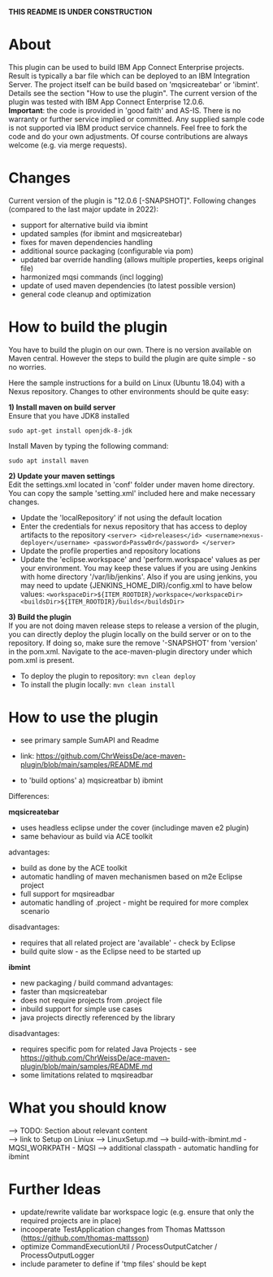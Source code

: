
**THIS README IS UNDER CONSTRUCTION** 

# About 
This plugin can be used to build IBM App Connect Enterprise projects. Result is typically a bar file which can be deployed to an IBM Integration Server.
The project itself can be build based on 'mqsicreatebar' or 'ibmint'. Details see the section "How to use the plugin". 
The current version of the plugin was tested with IBM App Connect Enterprise 12.0.6.  
**Important**: the code is provided in 'good faith' and AS-IS. There is no warranty or further service implied or committed. Any supplied sample code is not supported via IBM product service channels.
Feel free to fork the code and do your own adjustments. Of course contributions are always welcome (e.g. via merge requests). 


# Changes
Current version of the plugin is "12.0.6 [-SNAPSHOT]". 
Following changes (compared to the last major update in 2022): 

- support for alternative build via ibmint 
- updated samples (for ibmint and mqsicreatebar) 
- fixes for maven dependencies handling 
- additional source packaging (configurable via pom) 
- updated bar override handling (allows multiple properties, keeps original file)
- harmonized  mqsi commands (incl logging)
- update of used maven dependencies (to latest possible version) 
- general code cleanup and optimization 

# How to build the plugin 
You have to build the plugin on our own. There is no version available on Maven central. 
However the steps to build the plugin are quite simple - so no worries. 

Here the sample instructions for a build on Linux (Ubuntu 18.04) with a Nexus repository. Changes to other environments should be quite easy:   

**1) Install maven on build server**   
Ensure that you have JDK8 installed

`sudo apt-get install openjdk-8-jdk`

Install Maven by typing the following command:

`sudo apt install maven`

**2) Update your maven settings**   
Edit the settings.xml located in 'conf' folder under maven home directory. You can copy the sample 'setting.xml' included here and make necessary changes.
* Update the 'localRepository' if not using the default location
* Enter the credentials for nexus repository that has access to deploy artifacts to the repository
`<server>
    <id>releases</id>
    <username>nexus-deployer</username>
    <password>Passw0rd</password>
 </server>`
* Update the profile properties and repository locations
* Update the 'eclipse.workspace' and 'perform.workspace' values as per your environment. You may keep these values if you are using Jenkins with home directory '/var/lib/jenkins'. Also if you are using jenkins, you may need to update {JENKINS_HOME_DIR}/config.xml to have below values:
`<workspaceDir>${ITEM_ROOTDIR}/workspace</workspaceDir>
 <buildsDir>${ITEM_ROOTDIR}/builds</buildsDir>`

**3) Build the plugin**   
If you are not doing maven release steps to release a version of the plugin, you can directly deploy the plugin locally on the build server or on to the repository. If doing so, make sure the remove '-SNAPSHOT' from 'version' in the pom.xml. 
Navigate to the ace-maven-plugin directory under which pom.xml is present.

* To deploy the plugin to repository: `mvn clean deploy`
* To install the plugin locally: `mvn clean install`


# How to use the plugin 
- see primary sample SumAPI and Readme 
- link: https://github.com/ChrWeissDe/ace-maven-plugin/blob/main/samples/README.md 

- to 'build options' 
a) mqsicreatbar 
b) ibmint 

Differences: 

**mqsicreatebar**
* uses headless eclipse under the cover (includinge maven e2 plugin) 
* same behaviour as build via ACE toolkit 

advantages:    
* build as done by the ACE toolkit 
*  automatic handling of maven mechanismen based on m2e Eclipse project
* full support for mqsireadbar 
* automatic handling of .project  - might be required for more complex scenario 

disadvantages:    
* requires that all related project are 'available' - check by Eclipse 
* build quite slow - as the Eclipse need to be started up 

**ibmint**
* new packaging / build command 
advantages:    
* faster than mqsicreatebar 
* does not require projects from .project file 
* inbuild support for simple use cases 
* java projects directly referenced by the library 

disadvantages: 
* requires specific pom for related Java Projects - see https://github.com/ChrWeissDe/ace-maven-plugin/blob/main/samples/README.md  
* some limitations related to mqsireadbar 


# What you should know 
--> TODO: Section about relevant content  
--> link to Setup on Liniux --> LinuxSetup.md
--> build-with-ibmint.md 
	- MQSI_WORKPATH 
	- MQSI --> additional classpath - automatic handling for ibmint 
	

# Further Ideas 
* update/rewrite validate bar workspace logic (e.g. ensure that only the required projects are in place)
* incooperate TestApplication changes from Thomas Mattsson (https://github.com/thomas-mattsson)
* optimize CommandExecutionUtil / ProcessOutputCatcher / ProcessOutputLogger 
* include parameter to define if 'tmp files' should be kept 

